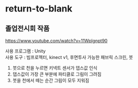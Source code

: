 # return-to-blank
## 졸업전시회 작품<br>
https://www.youtube.com/watch?v=11Wplgnpt90

사용 프로그램 : Unity<br>
사용 도구 : 빔프로젝터, kinect v1, 후면투사 가능한 패브릭 스크린, 붓

1. 붓으로 천을 누르면 키넥트 센서가 뎁스값 인식
2. 뎁스값이 가장 큰 부분에 파티클로 그림이 그려짐
3. 붓을 천에서 떼는 순간 그림이 모두 지워짐
